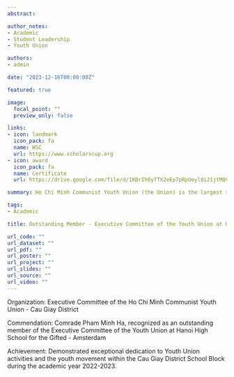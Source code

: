 ```yaml
---
abstract: 

author_notes:
- Academic
- Student Leadership
- Youth Union

authors:
- admin

date: "2023-12-16T00:00:00Z"

featured: true

image:
  focal_point: ""
  preview_only: false

links:
- icon: landmark
  icon_pack: fa
  name: WSC
  url: https://www.scholarscup.org
- icon: award
  icon_pack: fa
  name: Certificate
  url: https://drive.google.com/file/d/1KBrIh6yTTX2eEp7pRpUeyl8i21jtMQCj/view?usp=sharing

summary: Ho Chi Minh Communist Youth Union (the Union) is the largest social-political organisation of Vietnamese youth.

tags: 
- Academic

title: Outstanding Member - Executive Committee of the Youth Union at Hanoi-Amsterdam High Schol, 2022-2023

url_code: ""
url_dataset: ""
url_pdf: ""
url_poster: ""
url_project: ""
url_slides: ""
url_source: ""
url_video: ""
---
```


Organization: Executive Committee of the Ho Chi Minh Communist Youth Union - Cau Giay District

Commendation: Comrade Pham Minh Ha, recognized as an outstanding member of the Executive Committee of the Youth Union at Hanoi High School for the Gifted - Amsterdam

Achievement: Demonstrated exceptional dedication to Youth Union activities and the youth movement within the Cau Giay District School Block during the academic year 2022-2023.
